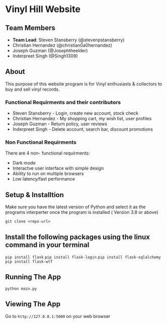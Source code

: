 # Vinyl Hill Website #
## Team Members ##
* __Team Lead__: Steven Stansberry (@stevenpstansberry)
* Christian Hernandez (@christian0a0hernandez)
* Joseph Guzman (@Josephtheelder)
* Inderpreet Singh (@Singh1309)
## About ##
This purpose of this website program is for Vinyl enthusiasts & collectors to buy and sell vinyl records. 

### Functional Requirments and their contributors ###
* Steven Stansberry - Login, create new account, stock check          
* Christian Hernandez - My shopping cart, my wish list, user profiles   
* Joseph Guzman - Return policy, user reviews                     
* Inderpreet Singh - Delete account, search bar, discount promotions 
   
### Non Functional Requirments ###
There are 4 non- functional requirments: 
* Dark mode
* Interactve user interface with simple design
* Ability to run on multiple browsers
* Low latency/fast performance

## Setup & Installtion ##

Make sure you have the latest version of Python and select it as the programs interperter once the program is installed ( Version 3.8  or above)

`git clone <repo-url>`

## Install the following packages using the linux command in your terminal ##

`pip install flask`
`pip install flask-login`
`pip install flask-sqlalchemy`
`pip install flask-wtf`
 
## Running The App ##
`python main.py`

## Viewing The App ##
Go to `http://127.0.0.1:5000` on your web browser
